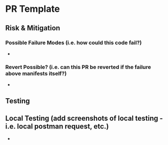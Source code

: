 # PR Template

## Risk & Mitigation

### Possible Failure Modes (i.e. how could this code fail?)

*

### Revert Possible? (i.e. can this PR be reverted if the failure above manifests itself?)

*

## Testing

## Local Testing (add screenshots of local testing - i.e. local postman request, etc.)

*
